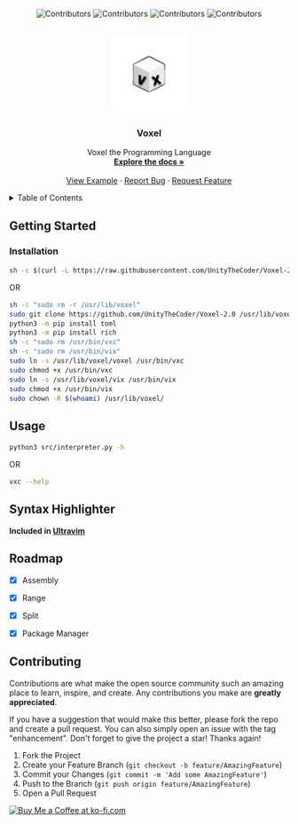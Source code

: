 <a name="readme-top"></a>
<div align="center">

  ![Contributors](https://img.shields.io/github/contributors/UnityTheCoder/Voxel-2.0?style=for-the-badge)
  ![Contributors](https://img.shields.io/github/forks/UnityTheCoder/Voxel-2.0?style=for-the-badge)
  ![Contributors](https://img.shields.io/github/stars/UnityTheCoder/Voxel-2.0?style=for-the-badge)
  ![Contributors](https://img.shields.io/github/issues/UnityTheCoder/Voxel-2.0?style=for-the-badge)

</div>

<br />
<div align="center">
  <a href="https://github.com/UnityTheCoder/Voxel-Template">
    <img src="https://github.com/UnityTheCoder/Voxel-2.0/blob/main/assets/_logo.png?raw=true" alt="Logo" width="140" height="140">
</a>

<h3 align="center">Voxel</h3>

 <p align="center">
    Voxel the Programming Language
    <br />
    <a href="https://unitythecoder.gitbook.io/voxeldoc/"><strong>Explore the docs »</strong></a>
    <br />
    <br />
    <a href="https://github.com/UnityTheCoder/Voxel-2.0/blob/main/Tests/main.vx">View Example</a>
    ·
    <a href="https://github.com/UnityTheCoder/Voxel-2.0/issues">Report Bug</a>
    ·
    <a href="https://github.com/UnityTheCoder/Voxel-2.0/issues">Request Feature</a>
  </p>
</div>



<details>
  <summary>Table of Contents</summary>
  <ol>
    <li>
      <a href="#getting-started">Getting Started</a>
      <ul>
        <li><a href="#installation">Installation</a></li>
        <li><a href="#syntax-highlighter">Syntax Highlighter</a></li>
        <li><a href="#update">Update</li>
        <li><a href="#usage">Usage</a></li>
      </ul>
    </li>
    <li><a href="#roadmap">Roadmap</a></li>
    <li><a href="#contributing">Contributing</a></li>
  </ol>
</details>








## Getting Started

### Installation


```bash
sh -c $(curl -L https://raw.githubusercontent.com/UnityTheCoder/Voxel-2.0/main/assets/install.sh)
```
OR
```bash
sh -c "sudo rm -r /usr/lib/voxel"
sudo git clone https://github.com/UnityTheCoder/Voxel-2.0 /usr/lib/voxel
python3 -m pip install toml
python3 -m pip install rich
sh -c "sudo rm /usr/bin/vxc"
sh -c "sudo rm /usr/bin/vix"
sudo ln -s /usr/lib/voxel/voxel /usr/bin/vxc
sudo chmod +x /usr/bin/vxc
sudo ln -s /usr/lib/voxel/vix /usr/bin/vix
sudo chmod +x /usr/bin/vix
sudo chown -R $(whoami) /usr/lib/voxel/
```



## Usage
```bash
python3 src/interpreter.py -h
```
OR
```bash
vxc --help
```


## Syntax Highlighter
**Included in [Ultravim](https://github.com/xanteraka/Ultravim)**


## Roadmap

- [x] Assembly
- [x] Range
- [x] Split
- [x] Package Manager






## Contributing

Contributions are what make the open source community such an amazing place to learn, inspire, and create. Any contributions you make are **greatly appreciated**.

If you have a suggestion that would make this better, please fork the repo and create a pull request. You can also simply open an issue with the tag "enhancement".
Don't forget to give the project a star! Thanks again!

1. Fork the Project
2. Create your Feature Branch (`git checkout -b feature/AmazingFeature`)
3. Commit your Changes (`git commit -m 'Add some AmazingFeature'`)
4. Push to the Branch (`git push origin feature/AmazingFeature`)
5. Open a Pull Request




<a href='https://ko-fi.com/W7W5FKV9S' target='_blank'><img height='36' style='border:0px;height:36px;' src='https://cdn.ko-fi.com/cdn/kofi2.png?v=3' border='0' alt='Buy Me a Coffee at ko-fi.com' /></a>
